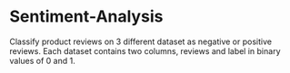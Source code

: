 # Sentiment-Analysis
Classify product reviews on 3 different dataset as negative or positive reviews. Each dataset contains two columns, reviews and label in binary values of 0 and 1. 
 

